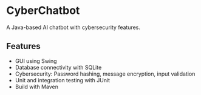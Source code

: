 # CyberChatbot
A Java-based AI chatbot with cybersecurity features.

## Features
- GUI using Swing
- Database connectivity with SQLite
- Cybersecurity: Password hashing, message encryption, input validation
- Unit and integration testing with JUnit
- Build with Maven
